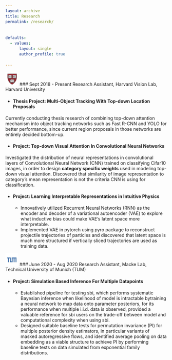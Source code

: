 ```yaml
---
layout: archive
title: Research
permalink: /research/


defaults:
  - values:
      layout: single
      author_profile: true
      
---
```


<img src="/images/harvard.png" width="40"> 
### Sept 2018 - Present    
Research Assistant, Harvard Vision Lab, Harvard University

- #### Thesis Project: Multi-Object Tracking With Top-down Location Proposals
Currently conducting thesis research of combining top-down attention mechanism into object tracking networks such as Fast R-CNN and YOLO for better performance, since current region proposals in those networks are entirely decided bottom-up.

- #### Project: Top-down Visual Attention In Convolutional Neural Networks
Investigated the distribution of neural representations in convolutional layers of Convolutional Neural Network (CNN) trained on classifying Cifar10 images, in order to design **category specific weights** used in modeling top-down visual attention. Discovered that similarity of image representation to category’s mean representation is not the criteria CNN is using for classification.

- #### Project: Learning Interpretable Representations in Intuitive Physics
    - Innovatively utilized Recurrent Neural Networks (RNN) as the encoder and decoder of a variational autoencoder (VAE) to explore what inductive bias could make VAE’s latent space more interpretable.
    - Implemented VAE in pytorch using pyro package to reconstruct projectile trajectories of particles and discovered that latent space is much more structured if vertically sliced trajectories are used as training data. 

<img src="/images/TUM.png" width="40"> 
### June 2020 - Aug 2020     
Research Assistant, Macke Lab, Technical University of Munich (TUM)

- #### Project: Simulation Based Inference For Multiple Datapoints
    - Established pipeline for testing sbi, which performs systematic Bayesian inference when likelihood of model is intractable bytraining a neural network to map data onto parameter posteriors, for its performance when multiple i.i.d. data is observed, provided a valuable reference for sbi users on the trade-off between model and computational complexity when using sbi.
    - Designed suitable baseline tests for permutation invariance (PI) for multiple posterior density estimators, in particular variants of masked autoregressive flows, and identified average pooling on data embedding as a viable structure to achieve PI by performing baseline tests on data simulated from exponential family distributions.